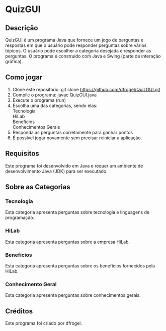 # QuizGUI

## Descrição
QuizGUI é um programa Java que fornece um jogo de perguntas e respostas em que o usuário pode responder perguntas sobre vários tópicos. O usuário pode escolher a categoria desejada e responder as perguntas. O programa é construído com Java e Swing (parte de interação gráfica).

## Como jogar
1. Clone este repositório: git clone https://github.com/dfrogel/QuizGUI.git
2. Compile o programa: javac QuizGUI.java
3. Execute o programa (run)
4. Escolha uma das categorias, sendo elas:
<br>Tecnologia
<br>HiLab
<br>Benefícios
<br>Conhecimentos Gerais
5. Responda as perguntas corretamente para ganhar pontos
6. É possível jogar novamente sem precisar reiniciar a aplicação. 

## Requisitos
Este programa foi desenvolvido em Java e requer um ambiente de desenvolvimento Java (JDK) para ser executado.

## Sobre as Categorias

### Tecnologia
Esta categoria apresenta perguntas sobre tecnologia e linguagens de programação.

### HiLab
Esta categoria apresenta perguntas sobre a empresa HiLab.

### Benefícios 
Esta categoria apresenta perguntas sobre os benefícios fornecidos pela HiLab.

### Conhecimento Geral
Esta categoria apresenta perguntas sobre conhecimentos gerais.

## Créditos
Este programa foi criado por dfrogel.







